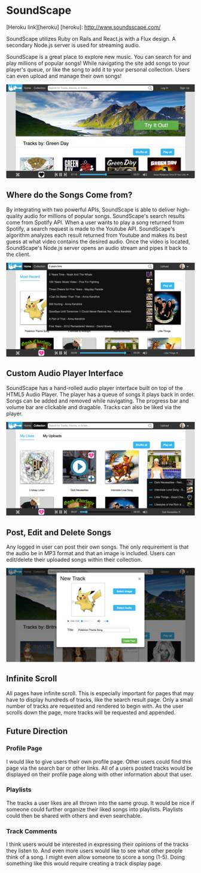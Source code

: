 # SoundScape

[Heroku link][heroku]
[heroku]: http://www.soundsscape.com/

SoundScape utilizes Ruby on Rails and React.js with a Flux design. A secondary Node.js server is used for streaming audio.

SoundScape is a great place to explore new music. You can search for and play millions of popular songs! While navigating the site add songs to your player's queue, or like the song to add it to your personal collection. Users can even upload and manage their own songs!

![splash]

## Where do the Songs Come from?

By integrating with two powerful APIs, SoundScape is able to deliver high-quality audio for millions of popular songs. SoundScape's search results come from Spotify API. When a user wants to play a song returned from Spotify, a search request is made to the Youtube API. SoundScape's algorithm analyzes each result returned from Youtube and makes its best guess at what video contains the desired audio. Once the video is located, SoundScape's Node.js server opens an audio stream and pipes it back to the client.

![search]

## Custom Audio Player Interface

SoundScape has a hand-rolled audio player interface built on top of the HTML5 Audio Player. The player has a queue of songs it plays back in order. Songs can be added and removed while navigating. The progress bar and volume bar are clickable and dragable. Tracks can also be liked via the player.

![like_player]

## Post, Edit and Delete Songs

Any logged in user can post their own songs. The only requirement is that the audio be in MP3 format and that an image is included. Users can edit/delete their uploaded songs within their collection.

![new]

## Infinite Scroll

All pages have infinite scroll. This is especially important for pages that may have to display hundreds of tracks, like the search result page. Only a small number of tracks are requested and rendered to begin with. As the user scrolls down the page, more tracks will be requested and appended.

## Future Direction

### Profile Page

I would like to give users their own profile page. Other users could find this page via the search bar or other links. All of a users posted tracks would be displayed on their profile page along with other information about that user.

### Playlists

The tracks a user likes are all thrown into the same group. It would be nice if someone could further organize their liked songs into playlists. Playlists could then be shared with others and even searchable.

### Track Comments

I think users would be interested in expressing their opinions of the tracks they listen to. And even more users would like to see what other people think of a song. I might even allow someone to score a song (1-5). Doing something like this would require creating a track display page.

[splash]: ./docs/screenshots/splash.jpg
[like_player]: ./docs/screenshots/like_player.jpg
[new]: ./docs/screenshots/new.jpg
[search]: ./docs/screenshots/search.jpg
